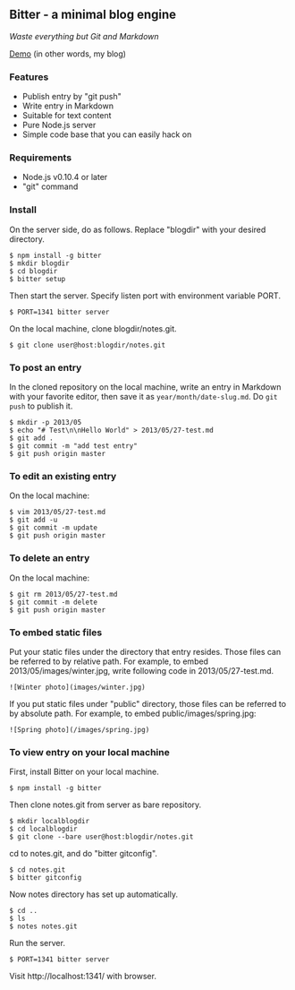 ## Bitter - a minimal blog engine

_Waste everything but Git and Markdown_

[Demo](http://notes.kyu-mu.net/2013/05/27/markdown_example) (in other words, my blog)

### Features

- Publish entry by "git push"
- Write entry in Markdown
- Suitable for text content
- Pure Node.js server
- Simple code base that you can easily hack on

### Requirements

- Node.js v0.10.4 or later
- "git" command

### Install

On the server side, do as follows. Replace "blogdir" with your desired directory.

    $ npm install -g bitter
    $ mkdir blogdir
    $ cd blogdir
    $ bitter setup

Then start the server. Specify listen port with environment variable PORT.

    $ PORT=1341 bitter server

On the local machine, clone blogdir/notes.git.

    $ git clone user@host:blogdir/notes.git

### To post an entry

In the cloned repository on the local machine, write an entry in Markdown with your favorite editor, then save it as `year/month/date-slug.md`. Do `git push` to publish it.

    $ mkdir -p 2013/05
    $ echo "# Test\n\nHello World" > 2013/05/27-test.md
    $ git add .
    $ git commit -m "add test entry"
    $ git push origin master

### To edit an existing entry

On the local machine:

    $ vim 2013/05/27-test.md
    $ git add -u
    $ git commit -m update
    $ git push origin master

### To delete an entry

On the local machine:

    $ git rm 2013/05/27-test.md
    $ git commit -m delete
    $ git push origin master

### To embed static files

Put your static files under the directory that entry resides. Those files can be referred to by relative path. For example, to embed 2013/05/images/winter.jpg, write following code in 2013/05/27-test.md.

    ![Winter photo](images/winter.jpg)

If you put static files under "public" directory, those files can be referred to by absolute path. For example, to embed public/images/spring.jpg:

    ![Spring photo](/images/spring.jpg)

### To view entry on your local machine

First, install Bitter on your local machine.

    $ npm install -g bitter

Then clone notes.git from server as bare repository.

    $ mkdir localblogdir
    $ cd localblogdir
    $ git clone --bare user@host:blogdir/notes.git

cd to notes.git, and do "bitter gitconfig".

    $ cd notes.git
    $ bitter gitconfig

Now notes directory has set up automatically.

    $ cd ..
    $ ls
    $ notes notes.git

Run the server.

    $ PORT=1341 bitter server

Visit http://localhost:1341/ with browser.
